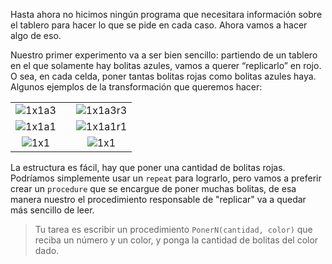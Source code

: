 Hasta ahora no hicimos ningún programa que necesitara información sobre el tablero para hacer lo que se pide en cada caso.
Ahora vamos a hacer algo de eso. 

Nuestro primer experimento va a ser bien sencillo: partiendo de un tablero en el que solamente hay bolitas azules, vamos a querer “replicarlo” en rojo. O sea, en cada celda, poner tantas bolitas rojas como bolitas azules haya. Algunos ejemplos de la transformación que queremos hacer:

||||
|:-:|:-:|:-:|
|![1x1a3](https://raw.githubusercontent.com/sagrado-corazon-alcal/mumuki-fundamentos-gobstones-guia-3-repeticion-simple/master/1x1a3.png)|<i class="fa fa-arrow-right"></i>|![1x1a3r3](https://raw.githubusercontent.com/sagrado-corazon-alcal/mumuki-fundamentos-gobstones-guia-3-repeticion-simple/master/1x1a3r3.png)|
|![1x1a1](https://raw.githubusercontent.com/sagrado-corazon-alcal/mumuki-fundamentos-gobstones-guia-3-repeticion-simple/master/1x1a1.png)|<i class="fa fa-arrow-right"></i>|![1x1a1r1](https://raw.githubusercontent.com/sagrado-corazon-alcal/mumuki-fundamentos-gobstones-guia-3-repeticion-simple/master/1x1a1r1.png)|
|![1x1](https://raw.githubusercontent.com/sagrado-corazon-alcal/mumuki-fundamentos-gobstones-guia-3-repeticion-simple/master/1x1.png)|<i class="fa fa-arrow-right"></i>|![1x1](https://raw.githubusercontent.com/sagrado-corazon-alcal/mumuki-fundamentos-gobstones-guia-3-repeticion-simple/master/1x1.png)|


La estructura es fácil, hay que poner una cantidad de bolitas rojas. Podríamos simplemente usar un `repeat` para lograrlo, pero vamos a preferir crear un `procedure` que se encargue de poner muchas bolitas, de esa manera nuestro el procedimiento responsable de "replicar" va a quedar más sencillo de leer.

> Tu tarea es escribir un procedimiento `PonerN(cantidad, color)` que reciba un número y un color, y ponga la cantidad de bolitas del color dado.
